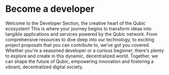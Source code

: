 # Become a developer

Welcome to the Developer Section, the creative heart of the Qubic ecosystem! This is where your journey begins to transform ideas into tangible applications and services powered by the Qubic network. From comprehensive resources to dive deep into our technology, to exciting project proposals that you can contribute to, we've got you covered. Whether you're a seasoned developer or a curious beginner, there's plenty to explore and create in this dynamic, decentralized world. Together, we can shape the future of Qubic, empowering innovation and fostering a vibrant, decentralized digital society.